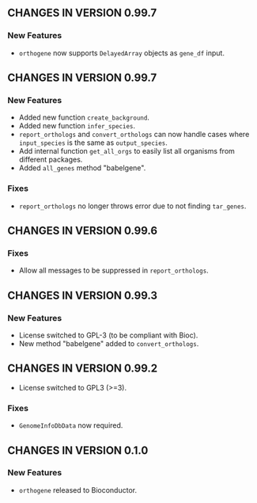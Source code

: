 ## CHANGES IN VERSION  0.99.7

### New Features

* `orthogene` now supports `DelayedArray` objects as `gene_df` input.

## CHANGES IN VERSION  0.99.7

### New Features

* Added new function `create_background`.  
* Added new function `infer_species`.  
* `report_orthologs` and `convert_orthologs` can now handle cases where
`input_species` is the same as `output_species`. 
* Add internal function `get_all_orgs` to easily list all organisms from 
different packages.  
* Added `all_genes` method "babelgene". 

### Fixes

* `report_orthologs` no longer throws error due to not finding `tar_genes`.


## CHANGES IN VERSION  0.99.6

### Fixes

* Allow all messages to be suppressed in `report_orthologs`.  


## CHANGES IN VERSION  0.99.3

### New Features

* License switched to GPL-3 (to be compliant with Bioc).  
* New method "babelgene" added to `convert_orthologs`.


## CHANGES IN VERSION  0.99.2

* License switched to GPL3 (>=3).

### Fixes

* `GenomeInfoDbData` now required.


## CHANGES IN VERSION  0.1.0

### New Features

* `orthogene` released to Bioconductor.

